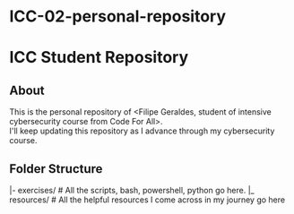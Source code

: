 # ICC-02-personal-repository

# ICC Student Repository
## About
This is the personal repository of <Filipe Geraldes, student of intensive cybersecurity course from Code For All>.  
I'll keep updating this repository as I advance through my cybersecurity course.
## Folder Structure
|- exercises/ # All the scripts, bash, powershell, python go here.
|_ resources/ # All the helpful resources I come across in my journey go here

